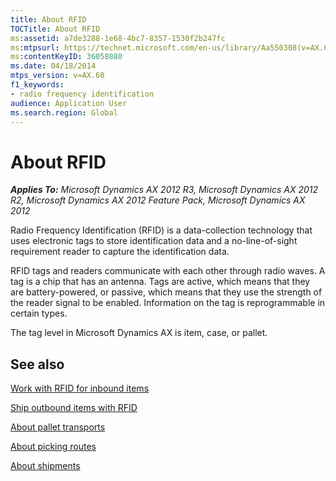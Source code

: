 ```yaml
---
title: About RFID
TOCTitle: About RFID
ms:assetid: a7de3288-1e68-4bc7-8357-1530f2b247fc
ms:mtpsurl: https://technet.microsoft.com/en-us/library/Aa550308(v=AX.60)
ms:contentKeyID: 36058880
ms.date: 04/18/2014
mtps_version: v=AX.60
f1_keywords:
- radio frequency identification
audience: Application User
ms.search.region: Global
---
```


# About RFID 


_**Applies To:** Microsoft Dynamics AX 2012 R3, Microsoft Dynamics AX 2012 R2, Microsoft Dynamics AX 2012 Feature Pack, Microsoft Dynamics AX 2012_

Radio Frequency Identification (RFID) is a data-collection technology that uses electronic tags to store identification data and a no-line-of-sight requirement reader to capture the identification data.

RFID tags and readers communicate with each other through radio waves. A tag is a chip that has an antenna. Tags are active, which means that they are battery-powered, or passive, which means that they use the strength of the reader signal to be enabled. Information on the tag is reprogrammable in certain types.

The tag level in Microsoft Dynamics AX is item, case, or pallet.

## See also

[Work with RFID for inbound items](work-with-rfid-for-inbound-items.md)

[Ship outbound items with RFID](ship-outbound-items-with-rfid.md)

[About pallet transports](about-pallet-transports.md)

[About picking routes](about-picking-routes.md)

[About shipments](about-shipments.md)

  


